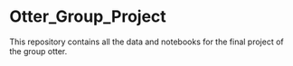 # Otter_Group_Project
This repository contains all the data and notebooks for the final project of the group otter.
